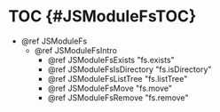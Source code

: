 TOC {#JSModuleFsTOC}
====================

- @ref JSModuleFs
  - @ref JSModuleFsIntro
    - @ref JSModuleFsExists "fs.exists"
    - @ref JSModuleFsIsDirectory "fs.isDirectory"
    - @ref JSModuleFsListTree "fs.listTree"
    - @ref JSModuleFsMove "fs.move"
    - @ref JSModuleFsRemove "fs.remove"
